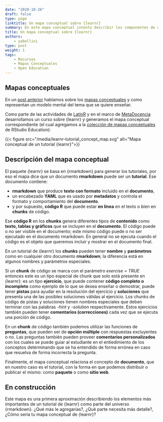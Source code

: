 ```yaml
---
date: "2020-10-26"
draft: false
type: page
linktitle: Un mapa conceptual sobre {learnr}
summary: En este mapa conceptual intento describir los componentes de un tutorial de learnr.
title: Un mapa conceptual sobre {learnr}
authors: 
    - yabellini
type: post
weight: 1
tags: 
    - Recursos
    - Mapas Conceptuales
    - Open Education
---
```


## Mapas conceptuales

En un [post anterior](https://learning-learnr.netlify.app/post/concept_maps/) hablamos sobre los [mapas conceptuales](https://teachtogether.tech/es/index.html#s:memory-concept-maps) y como representan un modelo mental del tema que se quiere enseñar. 

Como parte de las actividades de [LatinR](https://latin-r.com/) y en el marco de [MetaDocencia](https://www.metadocencia.org) desarrollamos un curso sobre {learnr} y generamos el mapa conceptual correspondiente (el cual agregamos a la [colección de mapas conceptuales](https://github.com/rstudio/concept-maps) de RStudio Education):


{{< figure src="/media/learnr-tutorial_concept_map.svg" alt="Mapa conceptual de un tutorial {learnr}">}}

## Descripción del mapa conceptual

El paquete {learnr} se basa en {rmarkdown} para generar los tutoriales, por eso el mapa dice que un documento **rmarkdown** puede ser un **tutorial**.  Ese documento contiene:

* **rmarkdown** que produce **texto con formato** incluido en el **documento**, 
* un encabezado **YAML** que es usado por **metadatos** y controla el formato y comportamiento del **documento**.
* y por supuesto, **código R** que puede estar **en línea** en el texto o bien en **chunks** de código.

Ese **código R** en los **chunks** genera diferentes tipos de **contenido** como **texto, tablas y gráficos** que se incluyen en el **documento**. El código puede o no ser visible en el documento; este mismo código puede o no ser ejecutado en el documento rmarkdown. En general no se ejecuta cuando el código es el objeto que queremos incluir y mostrar en el documento final.

En un tutorial de {learnr} los **chunks** pueden tener **nombre** y **parámetros** como en cualquier otro documento **rmarkdown**; la diferencia está en algunos nombres y parámetros especiales.

Si un **chunk** de código se marca con el parámetro _exercise = TRUE_ entonces este es un tipo especial de chunk que solo está presente en {learnr}: es un tipo **ejercicio**, que puede contener **código completo o incompleto** como ejemplo de lo que se desea enseñar o demostrar, puede tener **pistas** para ayudar en la resolución del ejercicio y **soluciones** que presenta una de las posibles soluciones válidas al ejercicio.  Los chunks de código de pistas y soluciones tienen nombres especiales que deben terminar con las palabras _-hint_ y _-solution_ respectivamente.  Estos ejercicios también pueden tener **comentarios (correcciones)** cada vez que se ejecuta una porción de código.

En un **chunk** de código también podemos utilizar las funciones de **preguntas**, que pueden ser de **opción múltiple** con respuestas excluyentes o no.  Las preguntas también pueden proveer **comentarios personalizados** con los cuales se puede guiar al estudiante en el entiedimiento de los conceptos determinando que se ha entendido de forma errónea en caso que resuelva de forma incorrecta la pregunta.

Finalmente, el mapa conceptual relaciona el concepto de **documento**, que en nuestro caso es el tutorial, con la forma en que podemos distribuir o publicar el mismo: como **paquete** o como **sitio web**.

## En construcción

Este mapa es una primera aproximación describiendo los elementos más importantes de un tutorial de {learnr} como parte del universo {rmarkdown}. ¿Qué más le agregarías?, ¿Qué parte necesita más detalle?, ¿Cómo sería tu mapa conceptual de {learnr}?




